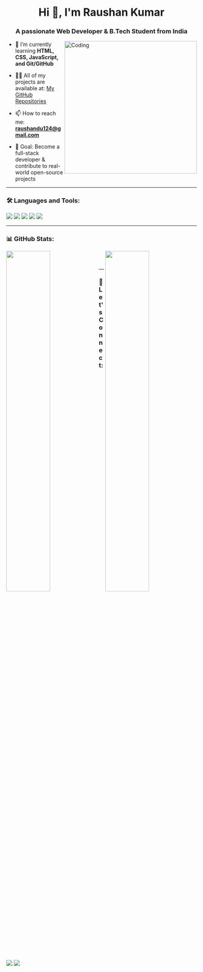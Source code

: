 <h1 align="center">Hi 👋, I'm Raushan Kumar</h1>
<h3 align="center">A passionate Web Developer & B.Tech Student from India</h3>

<img align="right" alt="Coding" width="350" src="https://media.giphy.com/media/qgQUggAC3Pfv687qPC/giphy.gif" />

- 🌱 I’m currently learning **HTML, CSS, JavaScript, and Git/GitHub**

- 👨‍💻 All of my projects are available at: [My GitHub Repositories](https://github.com/dwivedi91?tab=repositories)

- 📫 How to reach me: **raushandu124@gmail.com**

- 🚀 Goal: Become a full-stack developer & contribute to real-world open-source projects

---

### 🛠️ Languages and Tools:

<p>
  <img src="https://img.shields.io/badge/HTML-E34F26?style=for-the-badge&logo=html5&logoColor=white" />
  <img src="https://img.shields.io/badge/CSS-1572B6?style=for-the-badge&logo=css3&logoColor=white" />
  <img src="https://img.shields.io/badge/Git-F05032?style=for-the-badge&logo=git&logoColor=white" />
  <img src="https://img.shields.io/badge/GitHub-181717?style=for-the-badge&logo=github&logoColor=white" />
  <img src="https://img.shields.io/badge/VSCode-007ACC?style=for-the-badge&logo=visual-studio-code&logoColor=white" />
</p>

---

### 📊 GitHub Stats:

<p>
  <img align="left" src="https://github-readme-stats.vercel.app/api?username=dwivedi91&show_icons=true&theme=tokyonight" width="48%"/>
  <img align="right" src="https://github-readme-stats.vercel.app/api/top-langs/?username=dwivedi91&layout=compact&theme=tokyonight" width="48%"/>
</p>

<br><br>

---

### 💬 Let's Connect:

<p>
  <a href="mailto:raushandu124@gmail.com"><img src="https://img.shields.io/badge/Gmail-D14836?style=for-the-badge&logo=gmail&logoColor=white"/></a>
  <a href="https://github.com/dwivedi91"><img src="https://img.shields.io/badge/GitHub-181717?style=for-the-badge&logo=github&logoColor=white"/></a>
</p>


